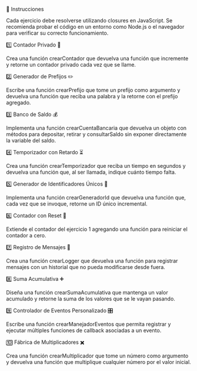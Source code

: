 📌 Instrucciones

Cada ejercicio debe resolverse utilizando closures en JavaScript. Se recomienda probar el código en un entorno como Node.js o el navegador para verificar su correcto funcionamiento.

1️⃣ Contador Privado 🧮

Crea una función crearContador que devuelva una función que incremente y retorne un contador privado cada vez que se llame.

2️⃣ Generador de Prefijos ✏️

Escribe una función crearPrefijo que tome un prefijo como argumento y devuelva una función que reciba una palabra y la retorne con el prefijo agregado.

3️⃣ Banco de Saldo 💰

Implementa una función crearCuentaBancaria que devuelva un objeto con métodos para depositar, retirar y consultarSaldo sin exponer directamente la variable del saldo.

4️⃣ Temporizador con Retardo ⏳

Crea una función crearTemporizador que reciba un tiempo en segundos y devuelva una función que, al ser llamada, indique cuánto tiempo falta.

5️⃣ Generador de Identificadores Únicos 🔢

Implementa una función crearGeneradorId que devuelva una función que, cada vez que se invoque, retorne un ID único incremental.

6️⃣ Contador con Reset 🔄

Extiende el contador del ejercicio 1 agregando una función para reiniciar el contador a cero.

7️⃣ Registro de Mensajes 📝

Crea una función crearLogger que devuelva una función para registrar mensajes con un historial que no pueda modificarse desde fuera.

8️⃣ Suma Acumulativa ➕

Diseña una función crearSumaAcumulativa que mantenga un valor acumulado y retorne la suma de los valores que se le vayan pasando.

9️⃣ Controlador de Eventos Personalizado 🎛

Escribe una función crearManejadorEventos que permita registrar y ejecutar múltiples funciones de callback asociadas a un evento.

🔟 Fábrica de Multiplicadores ✖️

Crea una función crearMultiplicador que tome un número como argumento y devuelva una función que multiplique cualquier número por el valor inicial.